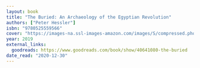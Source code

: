 ```yaml
---
layout: book
title: "The Buried: An Archaeology of the Egyptian Revolution"
authors: ["Peter Hessler"]
isbn: "9780525559566"
cover: "https://images-na.ssl-images-amazon.com/images/S/compressed.photo.goodreads.com/books/1532437738i/40641080.jpg"
year: 2019
external_links:
  goodreads: https://www.goodreads.com/book/show/40641080-the-buried
date_read: "2020-12-30"
---
```

